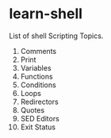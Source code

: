 # learn-shell


List of shell Scripting Topics.

1. Comments
2. Print
3. Variables
4. Functions
5. Conditions
6. Loops
7. Redirectors
8. Quotes
9. SED Editors
10. Exit Status

